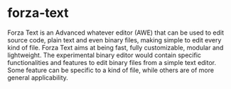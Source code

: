 forza-text
==========

Forza Text is an Advanced whatever editor (AWE) that can be used to edit source code, plain text and even binary files, making simple to edit every kind of file. Forza Text aims at being fast, fully customizable, modular and lightweight.
The experimental binary editor would contain specific functionalities and features to edit binary files from a simple text editor. Some feature can be specific to a kind of file, while others are of more general applicability.
